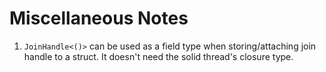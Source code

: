 # Miscellaneous Notes

1. `JoinHandle<()>` can be used as a field type when storing/attaching join handle to a struct. It doesn't need the solid thread's closure type.